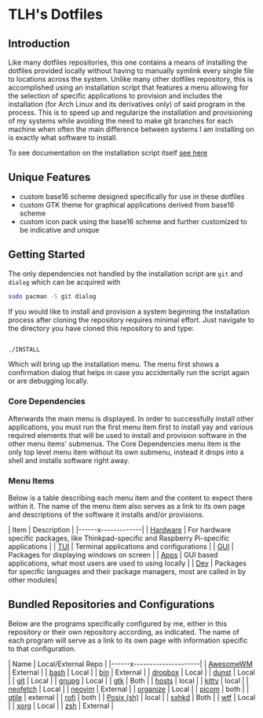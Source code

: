 # TLH's Dotfiles 

## Introduction
Like many dotfiles repositories, this one contains a means of installing the dotfiles provided locally without having to manually symlink every single file to locations across the system. Unlike many other dotfiles repository, this is accomplished using an installation script that features a menu allowing for the selection of specific applications to provision and includes the installation (for Arch Linux and its derivatives only) of said program in the process. This is to speed up and regularize the installation and provisioning of my systems while avoiding the need to make git branches for each machine when often the main difference between systems I am installing on is exactly what software to install. 

To see documentation on the installation script itself [see here](./install-script.md)

## Unique Features 

- custom base16 scheme designed specifically for use in these dotfiles
- custom GTK theme for graphical applications derived from base16 scheme 
- custom icon pack using the base16 scheme and further customized to be indicative and unique

## Getting Started 

The only dependencies not handled by the installation script are `git` and `dialog` which can be acquired with 
```bash
sudo pacman -S git dialog

```

If you would like to install and provision a system beginning the installation process after cloning the repository requires minimal effort. Just navigate to the directory you have cloned this repository to and type:

```bash

./INSTALL
```

Which will bring up the installation menu.  The menu first shows a confirmation dialog that helps in case you accidentally run the script again or are debugging locally. 

### Core Dependencies

Afterwards the main menu is displayed. In order to successfully install other applications, you must run the first menu item first to install yay and various required elements that will be used to install and provision software in the other menu items' submenus. The Core Dependencies menu item is the only top level menu item without its own submenu, instead it drops into a shell and installs software right away. 

### Menu Items 

Below is a table describing each menu item and the content to expect there within it. The name of the menu item also serves as a link to its own page and descriptions of the software it installs and/or provisions. 

| Item | Description |
|------x-------------|
| [Hardware](./menu/hardware.md) | For hardware specific packages, like Thinkpad-specific and Raspberry Pi-specific applications |
| [TUI](./menu/tui.md) | Terminal applications and configurations |
| [GUI](./menu/gui.md) | Packages for displaying windows on screen |
| [Apps](./menu/apps.md) | GUI based applications, what most users are used to using locally |
| [Dev](./menu/dev.md) | Packages for specific languages and their package managers, most are called in by other modules| 

## Bundled Repositories and Configurations 

Below are the programs specifically configured by me, either in this repository or their own repository according, as indicated. The name of each program will serve as a link to its own page with information specific to that configuration. 

| Name | Local/External Repo |
|------x---------------------|
| [AwesomeWM](./apps/awesome.md) | External |
| [bash](./apps/bash.md) | Local |
| [bin](./apps/bin.md) | External | 
| [dropbox](./apps/dropbox.md) | Local | 
| [dunst](./apps/dunst.md) | Local | 
| [git](./apps/git.md) | Local | 
| [gnupg](./apps/gnipg.md) | Local | 
| [gtk](./apps/gtk.md) | Both |
| [hosts](./apps/hosts.md) | local | 
| [kitty](./apps/kitty.md) | local |
| [neofetch](./apps/neofetch.md) | Local |
| [neovim](./apps/neovim.md) | External | 
| [organize](./apps/organize.md) | Local | 
| [picom](./apps/picom.md) | both |
| [qtile](./apps/qtile.md) | external | 
| [rofi](./apps/rofi.md) | both | 
| [Posix (sh)](./apps/sh.md) | local |
| [sxhkd](./apps/sxhkd.md) | Both |
| [wtf](./apps/wtf.md) | Local | 
| [xorg](./apps/xorg.md) | Local |
| [zsh](./apps/zsh.md) | External | 
